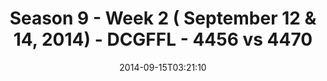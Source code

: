 ---
title: Season 9 - Week 2 ( September 12 & 14, 2014) - DCGFFL - 4456 vs 4470
teams_score:
- team: 4456
  score: 31
- team: 4470
  score: 23
mvp: 'Fuchsia:  Jack Miles / Vegas Gold: Josh Ellis'
game-ball: N/A
season: 9
week: 2
date: '2014-09-15T03:21:10'
pageid: season-9-week-2-4456-vs-4470
---